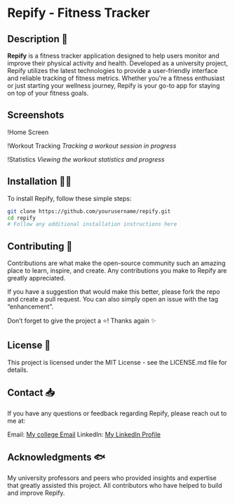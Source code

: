 # Repify - Fitness Tracker

## Description 🔌

**Repify** is a fitness tracker application designed to help users monitor and improve their physical activity and health. Developed as a university project, Repify utilizes the latest technologies to provide a user-friendly interface and reliable tracking of fitness metrics. Whether you're a fitness enthusiast or just starting your wellness journey, Repify is your go-to app for staying on top of your fitness goals.

## Screenshots

!Home Screen

!Workout Tracking
*Tracking a workout session in progress*

!Statistics
*Viewing the workout statistics and progress*

## Installation 🧑‍🏫

To install Repify, follow these simple steps:

```bash
git clone https://github.com/yourusername/repify.git
cd repify
# Follow any additional installation instructions here
```
## Contributing 💪
Contributions are what make the open-source community such an amazing place to learn, inspire, and create. Any contributions you make to Repify are greatly appreciated.

If you have a suggestion that would make this better, please fork the repo and create a pull request. You can also simply open an issue with the tag “enhancement”.

Don’t forget to give the project a ⭐! Thanks again ✨

## License 📄
This project is licensed under the MIT License - see the LICENSE.md file for details.

## Contact 📥
If you have any questions or feedback regarding Repify, please reach out to me at:

Email: [My college Email](a.zomorrodi.00.it@gmail.com)
LinkedIn: [My LinkedIn Profile](https://www.linkedin.com/in/4r4s8/)

## Acknowledgments 🐟

My university professors and peers who provided insights and expertise that greatly assisted this project.
All contributors who have helped to build and improve Repify.
